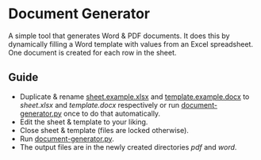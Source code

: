 # Document Generator

A simple tool that generates Word & PDF documents.
It does this by dynamically filling a Word template with values from an Excel spreadsheet. One document is created for each row in the sheet.

## Guide

- Duplicate & rename [sheet.example.xlsx](sheet.example.xlsx) and [template.example.docx](template.example.docx) to *sheet.xlsx* and *template.docx* respectively or run [document-generator.py](document-generator.py) once to do that automatically.
- Edit the sheet & template to your liking.
- Close sheet & template (files are locked otherwise).
- Run [document-generator.py](document-generator.py).
- The output files are in the newly created directories *pdf* and *word*.
